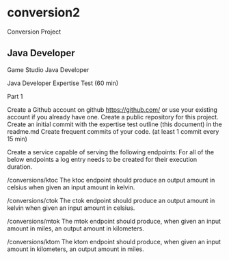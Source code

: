 # conversion2
Conversion Project

Java Developer
---------------

Game Studio Java Developer

Java Developer Expertise Test (60 min)

Part 1

Create a Github account on github https://github.com/ or use your existing account if you already have one. Create a public repository for this project. Create an initial commit with the expertise test outline (this document) in the readme.md Create frequent commits of your code. (at least 1 commit every 15 min)

Create a service capable of serving the following endpoints: For all of the below endpoints a log entry needs to be created for their execution duration.

/conversions/ktoc The ktoc endpoint should produce an output amount in celsius when given an input amount in kelvin.

/conversions/ctok The ctok endpoint should produce an output amount in kelvin when given an input amount in celsius.

/conversions/mtok The mtok endpoint should produce, when given an input amount in miles, an output amount in kilometers.

/conversions/ktom The ktom endpoint should produce, when given an input amount in kilometers, an output amount in miles.
